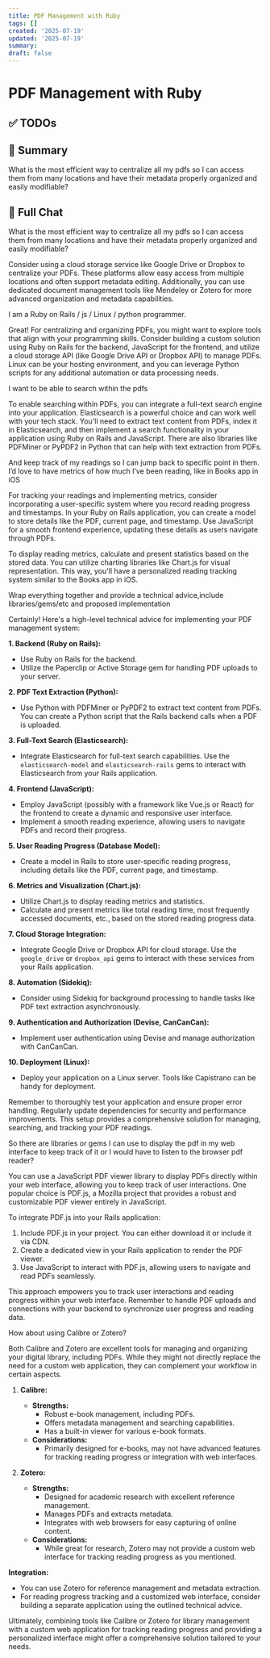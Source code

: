 ```yaml
---
title: PDF Management with Ruby
tags: []
created: '2025-07-19'
updated: '2025-07-19'
summary:
draft: false
---
```


# PDF Management with Ruby

## ✅ TODOs


## 📌 Summary
What is the most efficient way to centralize all my pdfs so I can access them from many locations and have their metadata properly organized and easily modifiable?

## 🧠 Full Chat


What is the most efficient way to centralize all my pdfs so I can access them from many locations and have their metadata properly organized and easily modifiable?

Consider using a cloud storage service like Google Drive or Dropbox to centralize your PDFs. These platforms allow easy access from multiple locations and often support metadata editing. Additionally, you can use dedicated document management tools like Mendeley or Zotero for more advanced organization and metadata capabilities.

I am a Ruby on Rails / js / Linux / python programmer.

Great! For centralizing and organizing PDFs, you might want to explore tools that align with your programming skills. Consider building a custom solution using Ruby on Rails for the backend, JavaScript for the frontend, and utilize a cloud storage API (like Google Drive API or Dropbox API) to manage PDFs. Linux can be your hosting environment, and you can leverage Python scripts for any additional automation or data processing needs.

I want to be able to search within the pdfs

To enable searching within PDFs, you can integrate a full-text search engine into your application. Elasticsearch is a powerful choice and can work well with your tech stack. You'll need to extract text content from PDFs, index it in Elasticsearch, and then implement a search functionality in your application using Ruby on Rails and JavaScript. There are also libraries like PDFMiner or PyPDF2 in Python that can help with text extraction from PDFs.

And keep track of my readings so I can jump back to specific point in them. I’d love to have metrics of how much I’ve been reading, like in Books app in iOS

For tracking your readings and implementing metrics, consider incorporating a user-specific system where you record reading progress and timestamps. In your Ruby on Rails application, you can create a model to store details like the PDF, current page, and timestamp. Use JavaScript for a smooth frontend experience, updating these details as users navigate through PDFs.

To display reading metrics, calculate and present statistics based on the stored data. You can utilize charting libraries like Chart.js for visual representation. This way, you'll have a personalized reading tracking system similar to the Books app in iOS.

Wrap everything together and provide a technical advice,include libraries/gems/etc and proposed implementation

Certainly! Here's a high-level technical advice for implementing your PDF management system:

**1. Backend (Ruby on Rails):**
   - Use Ruby on Rails for the backend.
   - Utilize the Paperclip or Active Storage gem for handling PDF uploads to your server.

**2. PDF Text Extraction (Python):**
   - Use Python with PDFMiner or PyPDF2 to extract text content from PDFs. You can create a Python script that the Rails backend calls when a PDF is uploaded.

**3. Full-Text Search (Elasticsearch):**
   - Integrate Elasticsearch for full-text search capabilities. Use the `elasticsearch-model` and `elasticsearch-rails` gems to interact with Elasticsearch from your Rails application.

**4. Frontend (JavaScript):**
   - Employ JavaScript (possibly with a framework like Vue.js or React) for the frontend to create a dynamic and responsive user interface.
   - Implement a smooth reading experience, allowing users to navigate PDFs and record their progress.

**5. User Reading Progress (Database Model):**
   - Create a model in Rails to store user-specific reading progress, including details like the PDF, current page, and timestamp.

**6. Metrics and Visualization (Chart.js):**
   - Utilize Chart.js to display reading metrics and statistics.
   - Calculate and present metrics like total reading time, most frequently accessed documents, etc., based on the stored reading progress data.

**7. Cloud Storage Integration:**
   - Integrate Google Drive or Dropbox API for cloud storage. Use the `google_drive` or `dropbox_api` gems to interact with these services from your Rails application.

**8. Automation (Sidekiq):**
   - Consider using Sidekiq for background processing to handle tasks like PDF text extraction asynchronously.

**9. Authentication and Authorization (Devise, CanCanCan):**
   - Implement user authentication using Devise and manage authorization with CanCanCan.

**10. Deployment (Linux):**
   - Deploy your application on a Linux server. Tools like Capistrano can be handy for deployment.

Remember to thoroughly test your application and ensure proper error handling. Regularly update dependencies for security and performance improvements. This setup provides a comprehensive solution for managing, searching, and tracking your PDF readings.

So there are libraries or gems I can use to display the pdf in my web interface to keep track of it or I would have to listen to the browser pdf reader?

You can use a JavaScript PDF viewer library to display PDFs directly within your web interface, allowing you to keep track of user interactions. One popular choice is PDF.js, a Mozilla project that provides a robust and customizable PDF viewer entirely in JavaScript.

To integrate PDF.js into your Rails application:

1. Include PDF.js in your project. You can either download it or include it via CDN.
2. Create a dedicated view in your Rails application to render the PDF viewer.
3. Use JavaScript to interact with PDF.js, allowing users to navigate and read PDFs seamlessly.

This approach empowers you to track user interactions and reading progress within your web interface. Remember to handle PDF uploads and connections with your backend to synchronize user progress and reading data.

How about using Calibre or Zotero?

Both Calibre and Zotero are excellent tools for managing and organizing your digital library, including PDFs. While they might not directly replace the need for a custom web application, they can complement your workflow in certain aspects.

1. **Calibre:**
   - **Strengths:**
      - Robust e-book management, including PDFs.
      - Offers metadata management and searching capabilities.
      - Has a built-in viewer for various e-book formats.
   - **Considerations:**
      - Primarily designed for e-books, may not have advanced features for tracking reading progress or integration with web interfaces.

2. **Zotero:**
   - **Strengths:**
      - Designed for academic research with excellent reference management.
      - Manages PDFs and extracts metadata.
      - Integrates with web browsers for easy capturing of online content.
   - **Considerations:**
      - While great for research, Zotero may not provide a custom web interface for tracking reading progress as you mentioned.

**Integration:**
   - You can use Zotero for reference management and metadata extraction.
   - For reading progress tracking and a customized web interface, consider building a separate application using the outlined technical advice.

Ultimately, combining tools like Calibre or Zotero for library management with a custom web application for tracking reading progress and providing a personalized interface might offer a comprehensive solution tailored to your needs.